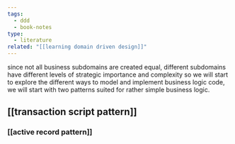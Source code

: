 ```yaml
---
tags:
  - ddd
  - book-notes
type:
  - literature
related: "[[learning domain driven design]]"
---
```

since not all business subdomains are created equal, different subdomains have different levels of strategic importance and complexity so we will start to explore the different ways to model and implement business logic code, we will start with two patterns suited for rather simple business logic.

## [[transaction script pattern]]

### [[active record pattern]]
